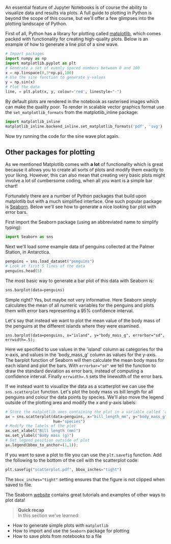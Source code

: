 An essential feature of Jupyter Notebooks is of course the ability to visualize
data and results via plots. A full guide to plotting in Python is beyond the
scope of this course, but we'll offer a few glimpses into the plotting landscape
of Python.

First of all, Python has a library for plotting called
[matplotlib](https://matplotlib.org/stable/index.html), which comes packed with
functionality for creating high-quality plots. Below is an example of how to
generate a line plot of a sine wave.

```python
# Import packages
import numpy as np
import matplotlib.pyplot as plt
# Generate a set of evenly spaced numbers between 0 and 100
x = np.linspace(0,3*np.pi,100)
# Use the sine function to generate y-values
y = np.sin(x)
# Plot the data
line, = plt.plot(x, y, colour='red', linestyle="-")
```

By default plots are rendered in the notebook as rasterised images which can
make the quality poor. To render in scalable vector graphics format use the
`set_matplotlib_formats` from the matplotlib_inline package:

```python
import matplotlib_inline
matplotlib_inline.backend_inline.set_matplotlib_formats('pdf', 'svg')
```

Now try running the code for the sine wave plot again.

## Other packages for plotting

As we mentioned Matplotlib comes with **a lot** of functionality which is great
because it allows you to create all sorts of plots and modify them exactly to
your liking. However, this can also mean that creating very basic plots might
involve a lot of cumbersome coding, when all you want is a simple bar chart!

Fortunately there are a number of Python packages that build upon matplotlib but
with a much simplified interface. One such popular package is
[Seaborn](http://Seaborn.pydata.org/). Below we'll see how to generate a nice
looking bar plot with error bars.

First import the Seaborn package (using an abbreviated name to simplify typing):

```python
import Seaborn as sns
```

Next we'll load some example data of penguins collected at the Palmer Station,
in Antarctica.

```python
penguins = sns.load_dataset("penguins")
# Look at first 5 lines of the data
penguins.head(5)
```

The most basic way to generate a bar plot of this data with Seaborn is:

```python
sns.barplot(data=penguins)
```

Simple right? Yes, but maybe not very informative. Here Seaborn simply
calculates the mean of all numeric variables for the penguins and plots them
with error bars representing a 95% confidence interval.

Let's say that instead we want to plot the mean value of the body mass of the
penguins at the different islands where they were examined.

```
sns.barplot(data=penguins, x="island", y="body_mass_g", errorbar="sd", errwidth=.5);
```

Here we specified to use values in the 'island' column as categories for the
x-axis, and values in the 'body_mass_g' column as values for the y-axis.
The barplot function of Seaborn will then calculate the mean body mass for each
island and plot the bars. With `errorbar="sd"` we tell the function to draw the
standard deviation as error bars, instead of computing a confidence interval.
Finally `errwidth=.5` sets the linewidth of the error bars.

If we instead want to visualize the data as a scatterplot we can use the
`sns.scatterplot` function. Let's plot the body mass vs bill length for all
penguins and colour the data points by species. We'll also move the legend
outside of the plotting area and modify the x and y-axis labels:

```python
# Store the matplotlib axes containing the plot in a variable called 'ax'
ax = sns.scatterplot(data=penguins, x="bill_length_mm", y="body_mass_g",
                     hue="species")
# Modify the labels of the plot
ax.set_xlabel("Bill length (mm)")
ax.set_ylabel("Body mass (g)")
# Set legend position outside of plot
ax.legend(bbox_to_anchor=(1,1));
```

If you want to save a plot to file you can use the `plt.savefig` function. Add
the following to the bottom of the cell with the scatterplot code:

```python
plt.savefig("scatterplot.pdf", bbox_inches="tight")
```

The `bbox_inches="tight"` setting ensures that the figure is not clipped when
saved to file.

The Seaborn [website](http://Seaborn.pydata.org/) contains great tutorials and
examples of other ways to plot data!

> **Quick recap** <br>
> In this section we've learned:
>
- How to generate simple plots with `matplotlib`
- How to import and use the `Seaborn` package for plotting
- How to save plots from notebooks to a file
